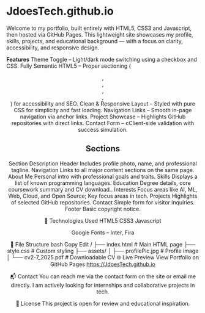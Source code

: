 # JdoesTech.github.io
Welcome to my portfolio, built entirely with HTML5, CSS3 and Javascript, then hosted via GitHub Pages. 
This lightweight site showcases my profile, skills, projects, and educational background — with a focus on clarity, accessibility, and responsive design.

**Features**
Theme Toggle – Light/dark mode switching using a checkbox and CSS.
Fully Semantic HTML5 – Proper sectioning (<header>, <nav>, <main>, <section>, <footer>) for accessibility and SEO.
Clean & Responsive Layout – Styled with pure CSS for simplicity and fast loading.
Navigation Links – Smooth in-page navigation via anchor links.
Project Showcase – Highlights GitHub repositories with direct links.
Contact Form – cClient-side validation with success simulation.

## Sections
Section	Description
Header	        Includes profile photo, name, and professional tagline.
Navigation	    Links to all major content sections on the same page.
About Me	    Personal intro with professional goals and traits.
Skills	        Displays a list of known programming languages.
Education	    Degree details, core coursework summary and CV download..
Interests	    Focus areas like AI, ML, Web, Cloud, and Open Source; Key focus areas in tech.
Projects	    Highlights of selected GitHub repositories.
Contact	        Simple form for visitor inquiries.
Footer	        Basic copyright notice.

📎 Technologies Used
HTML5
CSS3
Javascript

Google Fonts – Inter, Fira

📂 File Structure
bash
Copy
Edit
/
├── index.html            # Main HTML page
├── style.css             # Custom styling
├── assets/
│   ├── profilePic.jpg    # Profile image
│   └── cv2-7_2025.pdf    # Downloadable CV
🌐 Live Preview
View Portfolio on GitHub Pages
https://JdoesTech.github.io

📬 Contact
You can reach me via the contact form on the site or email me directly.
I am actively looking for internships and collaborative projects in tech.

📄 License
This project is open for review and educational inspiration. 
